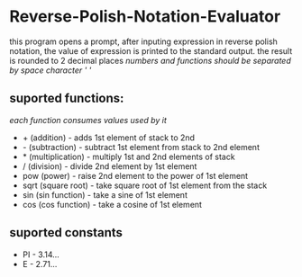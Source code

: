 # Reverse-Polish-Notation-Evaluator

this program opens a prompt, after inputing expression in reverse polish notation, the value of expression is printed to the standard output.
the result is rounded to 2 decimal places
_numbers and functions should be separated by space character ' '_

## suported functions:

_each function consumes values used by it_
- \+ (addition) - adds 1st element of stack to 2nd
- \- (subtraction) - subtract 1st element from stack to 2nd element
- \* (multiplication) - multiply 1st and 2nd elements of stack
- \/ (division) - divide 2nd element by 1st element
- pow (power) - raise 2nd element to the power of 1st element
- sqrt (square root) - take square root of 1st element from the stack
- sin (sin function) - take a sine of 1st element
- cos (cos function) - take a cosine of 1st element

## suported constants

- PI - 3.14...
- E - 2.71...
